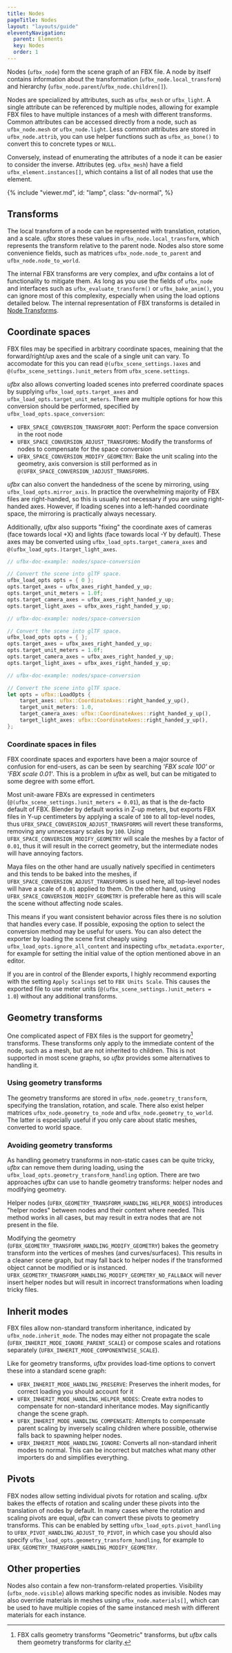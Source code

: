 ```yaml
---
title: Nodes
pageTitle: Nodes
layout: "layouts/guide"
eleventyNavigation:
  parent: Elements
  key: Nodes
  order: 1
---
```


Nodes (`ufbx_node`) form the scene graph of an FBX file.
A node by itself contains information about the transformation (`ufbx_node.local_transform`) and hierarchy (`ufbx_node.parent`/`ufbx_node.children[]`).

Nodes are specialized by attributes, such as `ufbx_mesh` or `ufbx_light`.
A single attribute can be referenced by multiple nodes,
allowing for example FBX files to have multiple instances of a mesh with different transforms.
Common attributes can be accessed directly from a node, such as `ufbx_node.mesh` or `ufbx_node.light`.
Less common attributes are stored in `ufbx_node.attrib`,
you can use helper functions such as `ufbx_as_bone()` to convert this to concrete types or `NULL`.

Conversely, instead of enumerating the attributes of a node it can be easier to consider the inverse.
Attributes (eg. `ufbx_mesh`) have a field `ufbx_element.instances[]`,
which contains a list of all nodes that use the element.

<div class="doc-viewer doc-viewer-tall">
<div data-dv-popout id="container-lamp" class="dv-inline">
<div class="dv-top">
{% include "viewer.md",
  id: "lamp",
  class: "dv-normal",
%}
</div>
</div>
</div>

<script>
viewerDescs["lamp"] = {
    scene: "/static/models/lamp.fbx",
    camera: {"yaw":-305.90381493505913,"pitch":18.233766233766076,"distance":6.176932629506754,"offset":{"x":0.6376895853405128,"y":1.627634482859347,"z":0.24936775827133878}},
    outliner: {
        includeRoot: true,
    },
    props: {
        show: true,
    },
    selectedElement: 9,
    selectedNode: 9,
    widgetScale: 0.5,
}
</script>

## Transforms

The local transform of a node can be represented with translation, rotation, and a scale.
*ufbx* stores these values in `ufbx_node.local_transform`,
which represents the transform relative to the parent node.
Nodes also store some convenience fields, such as matrices `ufbx_node.node_to_parent` and `ufbx_node.node_to_world`.

The internal FBX transforms are very complex, and *ufbx* contains a lot of functionality to mitigate them.
As long as you use the fields of `ufbx_node` and interfaces such as `ufbx_evaluate_transform()` or `ufbx_bake_anim()`,
you can ignore most of this complexity, especially when using the load options detailed below.
The internal representation of FBX transforms is detailed in [Node Transforms](/fbx/node-transforms/).

## Coordinate spaces

FBX files may be specified in arbitrary coordinate spaces,
meaining that the forward/right/up axes and the scale of a single unit can vary.
To accomodate for this you can read `@(ufbx_scene_settings.)axes` and `@(ufbx_scene_settings.)unit_meters` from `ufbx_scene.settings`.

*ufbx* also allows converting loaded scenes into preferred coordinate spaces by supplying `ufbx_load_opts.target_axes` and `ufbx_load_opts.target_unit_meters`.
There are multiple options for how this conversion should be performed, specified by `ufbx_load_opts.space_conversion`:

* `UFBX_SPACE_CONVERSION_TRANSFORM_ROOT`: Perform the space conversion in the root node
* `UFBX_SPACE_CONVERSION_ADJUST_TRANSFORMS`: Modify the transforms of nodes to compensate for the space conversion
* `UFBX_SPACE_CONVERSION_MODIFY_GEOMETRY`: Bake the unit scaling into the geometry, axis conversion is still performed as in `@(UFBX_SPACE_CONVERSION_)ADJUST_TRANSFORMS`.

*ufbx* can also convert the handedness of the scene by mirroring, using `ufbx_load_opts.mirror_axis`.
In practice the overwhelming majority of FBX files are right-handed, so this is usually not necessary if you are using right-handed axes.
However, if loading scenes into a left-handed coordinate space, the mirroring is practically always necessary.

Additionally, *ufbx* also supports "fixing" the coordinate axes of cameras (face towards local +X) and lights (face towards local -Y by default).
These axes may be converted using `ufbx_load_opts.target_camera_axes` and `@(ufbx_load_opts.)target_light_axes`.

```c
// ufbx-doc-example: nodes/space-conversion

// Convert the scene into glTF space.
ufbx_load_opts opts = { 0 };
opts.target_axes = ufbx_axes_right_handed_y_up;
opts.target_unit_meters = 1.0f;
opts.target_camera_axes = ufbx_axes_right_handed_y_up;
opts.target_light_axes = ufbx_axes_right_handed_y_up;
```

```cpp
// ufbx-doc-example: nodes/space-conversion

// Convert the scene into glTF space.
ufbx_load_opts opts = { };
opts.target_axes = ufbx_axes_right_handed_y_up;
opts.target_unit_meters = 1.0f;
opts.target_camera_axes = ufbx_axes_right_handed_y_up;
opts.target_light_axes = ufbx_axes_right_handed_y_up;
```

```rust
// ufbx-doc-example: nodes/space-conversion

// Convert the scene into glTF space.
let opts = ufbx::LoadOpts {
    target_axes: ufbx::CoordinateAxes::right_handed_y_up(),
    target_unit_meters: 1.0,
    target_camera_axes: ufbx::CoordinateAxes::right_handed_y_up(),
    target_light_axes: ufbx::CoordinateAxes::right_handed_y_up(),
};
```

### Coordinate spaces in files

FBX coordinate spaces and exporters have been a major source of confusion for end-users,
as can be seen by searching *'FBX scale 100'* or *'FBX scale 0.01'*.
This is a problem in *ufbx* as well, but can be mitigated to some degree with some effort.

Most unit-aware FBXs are expressed in centimeters (`@(ufbx_scene_settings.)unit_meters = 0.01`),
as that is the de-facto default of FBX.
Blender by default works in Z-up meters, but exports FBX files in Y-up centimeters by applying a scale of `100` to all top-level nodes,
thus `UFBX_SPACE_CONVERSION_ADJUST_TRANSFORMS` will revert these transforms, removing any unnecessary scales by `100`.
Using `UFBX_SPACE_CONVERSION_MODIFY_GEOMETRY` will scale the meshes by a factor of `0.01`,
thus it will result in the correct geometry, but the intermediate nodes will have annoying factors.

Maya files on the other hand are usually natively specified in centimeters and this tends to be baked into the meshes,
if `UFBX_SPACE_CONVERSION_ADJUST_TRANSFORMS` is used here, all top-level nodes will have a scale of `0.01` applied to them.
On the other hand, using `UFBX_SPACE_CONVERSION_MODIFY_GEOMETRY` is preferable here as this will scale the scene without affecting node scales.

This means if you want consistent behavior across files there is no solution that handles every case.
If possible, exposing the option to select the conversion method may be useful for users.
You can also detect the exporter by loading the scene first cheaply using `ufbx_load_opts.ignore_all_content` and inspecting `ufbx_metadata.exporter`,
for example for setting the initial value of the option mentioned above in an editor.

If you are in control of the Blender exports, I highly recommend exporting with the setting `Apply Scalings` set to `FBX Units Scale`.
This causes the exported file to use meter units (`@(ufbx_scene_settings.)unit_meters = 1.0`) without any additional transforms.

## Geometry transforms

One complicated aspect of FBX files is the support for geometry[^1] transforms.
These transforms only apply to the immediate content of the node, such as a mesh,
but are not inherited to children.
This is not supported in most scene graphs, so *ufbx* provides some alternatives to handling it.

### Using geometry transforms

The geometry transforms are stored in `ufbx_node.geometry_transform`, specifying the translation, rotation, and scale.
There also exist helper matrices `ufbx_node.geometry_to_node` and `ufbx_node.geometry_to_world`.
The latter is especially useful if you only care about static meshes, converted to world space.

### Avoiding geometry transforms

As handling geometry transforms in non-static cases can be quite tricky,
*ufbx* can remove them during loading,
using the `ufbx_load_opts.geometry_transform_handling` option.
There are two approaches *ufbx* can use to handle geometry transforms:
helper nodes and modifying geometry.

Helper nodes (`UFBX_GEOMETRY_TRANSFORM_HANDLING_HELPER_NODES`) introduces "helper nodes" between nodes and their content where needed.
This method works in all cases,
but may result in extra nodes that are not present in the file.

Modifying the geometry (`UFBX_GEOMETRY_TRANSFORM_HANDLING_MODIFY_GEOMETRY`) bakes the geometry transform into the vertices of meshes (and curves/surfaces).
This results in a cleaner scene graph, but may fall back to helper nodes if the transformed object cannot be modified or is instanced.
`UFBX_GEOMETRY_TRANSFORM_HANDLING_MODIFY_GEOMETRY_NO_FALLBACK` will never insert helper nodes but will result in incorrect transformations when loading tricky files.

## Inherit modes

FBX files allow non-standard transform inheritance, indicated by `ufbx_node.inherit_mode`.
The nodes may either not propagate the scale (`UFBX_INHERIT_MODE_IGNORE_PARENT_SCALE`) or compose scales and rotations separately (`UFBX_INHERIT_MODE_COMPONENTWISE_SCALE`).

Like for geometry transforms, *ufbx* provides load-time options to convert these into a standard scene graph:

* `UFBX_INHERIT_MODE_HANDLING_PRESERVE`: Preserves the inherit modes, for correct loading you should account for it
* `UFBX_INHERIT_MODE_HANDLING_HELPER_NODES`: Create extra nodes to compensate for non-standard inheritance modes. May significantly change the scene graph.
* `UFBX_INHERIT_MODE_HANDLING_COMPENSATE`: Attempts to compensate parent scaling by inversely scaling children where possible, otherwise falls back to spawning helper nodes.
* `UFBX_INHERIT_MODE_HANDLING_IGNORE`: Converts all non-standard inherit modes to normal. This can be incorrect but matches what many other importers do and simplifies everything.

## Pivots

FBX nodes allow setting individual pivots for rotation and scaling.
*ufbx* bakes the effects of rotation and scaling under these pivots into the translation of nodes by default.
In many cases where the rotation and scaling pivots are equal, *ufbx* can convert these pivots to geometry transforms.
This can be enabled by setting `ufbx_load_opts.pivot_handling` to `UFBX_PIVOT_HANDLING_ADJUST_TO_PIVOT`,
in which case you should also specify `ufbx_load_opts.geometry_transform_handling`,
for example to `UFBX_GEOMETRY_TRANSFORM_HANDLING_MODIFY_GEOMETRY`.

## Other properties

Nodes also contain a few non-transform-related properties.
Visibility (`ufbx_node.visible`) allows marking specific nodes as invisible.
Nodes may also override materials in meshes using `ufbx_node.materials[]`,
which can be used to have multiple copies of the same instanced mesh with different materials for each instance.

[^1]: FBX calls geometry transforms "Geometric" transforms, but *ufbx* calls them geometry transforms for clarity.